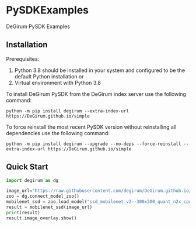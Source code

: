 # PySDKExamples
DeGirum PySDK Examples

## Installation

Prerequisites: 
1. Python 3.8 should be installed in your system and configured to be the default Python installation or
2. Virtual environment with Python 3.8


To install DeGirum PySDK from the DeGirum index server use the following command:

```
python -m pip install degirum --extra-index-url https://DeGirum.github.io/simple
```

To force reinstall the most recent PySDK version without reinstalling all dependencies use the following command:
```
python -m pip install degirum --upgrade --no-deps --force-reinstall --extra-index-url https://DeGirum.github.io/simple
```

## Quick Start
```python
import degirum as dg

image_url="https://raw.githubusercontent.com/degirum/DeGirum.github.io/master/images/samples/cat_640.jpg"
zoo = dg.connect_model_zoo()
mobilenet_ssd = zoo.load_model("ssd_mobilenet_v2--300x300_quant_n2x_cpu_1")
result = mobilenet_ssd(image_url)
print(result)
result.image_overlay.show()
```
